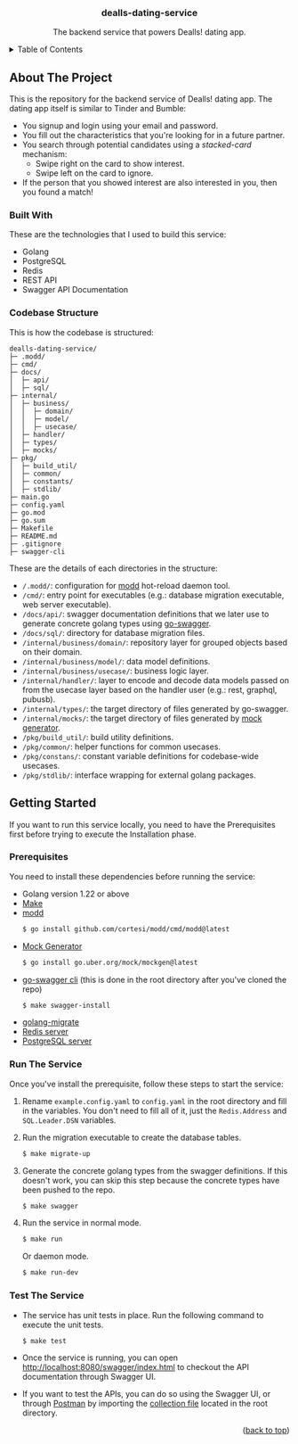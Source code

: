 <a id="readme-top"></a>

<br />

<div align="center">
  <h3 align="center">dealls-dating-service</h3>
  <p align="center">
    The backend service that powers Dealls! dating app.
  </p>
</div>

<details>
  <summary>Table of Contents</summary>
  <ol>
    <li>
      <a href="#about-the-project">About The Project</a>
      <ul>
        <li><a href="#built-with">Built With</a></li>
        <li><a href="#codebase-structure">Codebase Structure</a></li>
      </ul>
    </li>
    <li>
      <a href="#getting-started">Getting Started</a>
      <ul>
        <li><a href="#prerequisites">Prerequisites</a></li>
        <li><a href="#run-the-service">Run The Service</a></li>
        <li><a href="#test-the-service">Test The Service</a></li>
      </ul>
    </li>
  </ol>
</details>


## About The Project

This is the repository for the backend service of Dealls! dating app. The dating app itself is similar to Tinder and Bumble:
* You signup and login using your email and password.
* You fill out the characteristics that you're looking for in a future partner.
* You search through potential candidates using a *stacked-card* mechanism:
    * Swipe right on the card to show interest.
    * Swipe left on the card to ignore.
* If the person that you showed interest are also interested in you, then you found a match!


### Built With

These are the technologies that I used to build this service:

* Golang
* PostgreSQL
* Redis
* REST API
* Swagger API Documentation


### Codebase Structure

This is how the codebase is structured:

```
dealls-dating-service/
├─ .modd/
├─ cmd/
├─ docs/
│  ├─ api/
│  ├─ sql/
├─ internal/
│  ├─ business/
│  │  ├─ domain/
│  │  ├─ model/
│  │  ├─ usecase/
│  ├─ handler/
│  ├─ types/
│  ├─ mocks/
├─ pkg/
│  ├─ build_util/
│  ├─ common/
│  ├─ constants/
│  ├─ stdlib/
├─ main.go
├─ config.yaml
├─ go.mod
├─ go.sum
├─ Makefile
├─ README.md
├─ .gitignore
├─ swagger-cli
```

These are the details of each directories in the structure:
* `/.modd/`: configuration for [modd](https://github.com/cortesi/modd) hot-reload daemon tool.
* `/cmd/`: entry point for executables (e.g.: database migration executable, web server executable).
* `/docs/api/`: swagger documentation definitions that we later use to generate concrete golang types using [go-swagger](https://github.com/go-swagger/go-swagger).
* `/docs/sql/`: directory for database migration files.
* `/internal/business/domain/`: repository layer for grouped objects based on their domain.
* `/internal/business/model/`: data model definitions.
* `/internal/business/usecase/`: business logic layer.
* `/internal/handler/`: layer to encode and decode data models passed on from the usecase layer based on the handler user (e.g.: rest, graphql, pubusb).
* `/internal/types/`: the target directory of files generated by go-swagger.
* `/internal/mocks/`: the target directory of files generated by [mock generator](https://github.com/uber-go/mock).
* `/pkg/build_util/`: build utility definitions.
* `/pkg/common/`: helper functions for common usecases.
* `/pkg/constans/`: constant variable definitions for codebase-wide usecases.
* `/pkg/stdlib/`: interface wrapping for external golang packages.

## Getting Started

If you want to run this service locally, you need to have the Prerequisites first before trying to execute the Installation phase.

### Prerequisites

You need to install these dependencies before running the service:
* Golang version 1.22 or above
* [Make](https://www.gnu.org/software/make/)
* [modd](https://github.com/cortesi/modd)
  ```sh
  $ go install github.com/cortesi/modd/cmd/modd@latest
  ```
* [Mock Generator](https://github.com/uber-go/mock)
  ```sh
  $ go install go.uber.org/mock/mockgen@latest
  ```
* [go-swagger cli](https://github.com/go-swagger/go-swagger) (this is done in the root directory after you've cloned the repo)
  ```sh
  $ make swagger-install
  ```
* [golang-migrate](https://github.com/golang-migrate/migrate)
* [Redis server](https://redis.io/docs/latest/operate/oss_and_stack/install/install-redis/)
* [PostgreSQL server](https://www.postgresql.org/download/)

### Run The Service

Once you've install the prerequisite, follow these steps to start the service:

1. Rename `example.config.yaml` to `config.yaml` in the root directory and fill in the variables. You don't need to fill all of it, just the `Redis.Address` and `SQL.Leader.DSN` variables.

2. Run the migration executable to create the database tables.
   ```sh
   $ make migrate-up
   ```
3. Generate the concrete golang types from the swagger definitions. If this doesn't work, you can skip this step because the concrete types have been pushed to the repo.
   ```sh
   $ make swagger
   ```
4. Run the service in normal mode.
   ```sh
   $ make run
   ```
   Or daemon mode.
    ```sh
   $ make run-dev
   ```

### Test The Service

* The service has unit tests in place. Run the following command to execute the unit tests.
    ```sh
    $ make test
    ```

* Once the service is running, you can open [http://localhost:8080/swagger/index.html](http://localhost:8080/swagger/index.html) to checkout the API documentation through Swagger UI. 

* If you want to test the APIs, you can do so using the Swagger UI, or through [Postman](https://www.postman.com/) by importing the [collection file](https://github.com/ssentinull/dealls-dating-service/blob/master/postman-collection.json) located in the root directory.

<p align="right">(<a href="#readme-top">back to top</a>)</p>
